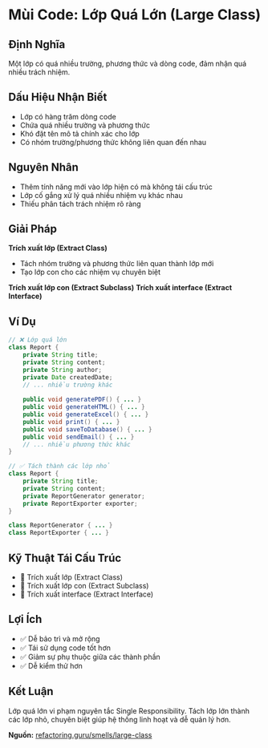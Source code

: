 # **Mùi Code: Lớp Quá Lớn (Large Class)**

## **Định Nghĩa**
Một lớp có quá nhiều trường, phương thức và dòng code, đảm nhận quá nhiều trách nhiệm.

## **Dấu Hiệu Nhận Biết**
- Lớp có hàng trăm dòng code
- Chứa quá nhiều trường và phương thức
- Khó đặt tên mô tả chính xác cho lớp
- Có nhóm trường/phương thức không liên quan đến nhau

## **Nguyên Nhân**
- Thêm tính năng mới vào lớp hiện có mà không tái cấu trúc
- Lớp cố gắng xử lý quá nhiều nhiệm vụ khác nhau
- Thiếu phân tách trách nhiệm rõ ràng

## **Giải Pháp**
**Trích xuất lớp (Extract Class)**
- Tách nhóm trường và phương thức liên quan thành lớp mới
- Tạo lớp con cho các nhiệm vụ chuyên biệt

**Trích xuất lớp con (Extract Subclass)**
**Trích xuất interface (Extract Interface)**

## **Ví Dụ**
```java
// ❌ Lớp quá lớn
class Report {
    private String title;
    private String content;
    private String author;
    private Date createdDate;
    // ... nhiều trường khác
    
    public void generatePDF() { ... }
    public void generateHTML() { ... }
    public void generateExcel() { ... }
    public void print() { ... }
    public void saveToDatabase() { ... }
    public void sendEmail() { ... }
    // ... nhiều phương thức khác
}

// ✅ Tách thành các lớp nhỏ
class Report {
    private String title;
    private String content;
    private ReportGenerator generator;
    private ReportExporter exporter;
}

class ReportGenerator { ... }
class ReportExporter { ... }
```

## **Kỹ Thuật Tái Cấu Trúc**
- 🔧 Trích xuất lớp (Extract Class)
- 🔧 Trích xuất lớp con (Extract Subclass)
- 🔧 Trích xuất interface (Extract Interface)

## **Lợi Ích**
- ✅ Dễ bảo trì và mở rộng
- ✅ Tái sử dụng code tốt hơn
- ✅ Giảm sự phụ thuộc giữa các thành phần
- ✅ Dễ kiểm thử hơn

## **Kết Luận**
Lớp quá lớn vi phạm nguyên tắc Single Responsibility. Tách lớp lớn thành các lớp nhỏ, chuyên biệt giúp hệ thống linh hoạt và dễ quản lý hơn.

**Nguồn:** [refactoring.guru/smells/large-class](https://refactoring.guru/smells/large-class)
